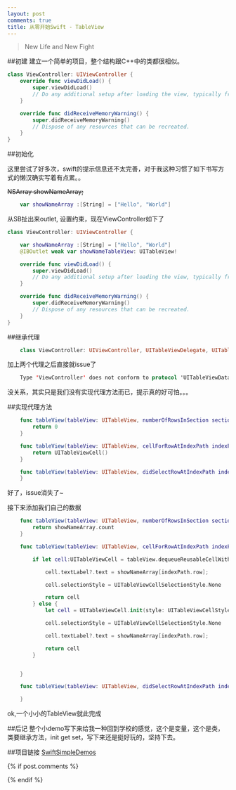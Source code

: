 ```yaml
---
layout: post
comments: true
title: 从零开始Swift - TableView
---
```


> New Life and New Fight

##初建
建立一个简单的项目，整个结构跟C++中的类都很相似。

~~~swift
class ViewController: UIViewController {
    override func viewDidLoad() {
        super.viewDidLoad()
        // Do any additional setup after loading the view, typically from a nib.
    }

    override func didReceiveMemoryWarning() {
        super.didReceiveMemoryWarning()
        // Dispose of any resources that can be recreated.
    }
}
~~~

##初始化

这里尝试了好多次，swift的提示信息还不太完善，对于我这种习惯了如下书写方式的懒汉确实写着有点累。。

~~NSArray showNameArray;~~

~~~swift
    var showNameArray :[String] = ["Hello", "World"]
~~~

从SB扯出来outlet, 设置约束，现在ViewController如下了

~~~swift
class ViewController: UIViewController {

    var showNameArray :[String] = ["Hello", "World"]
    @IBOutlet weak var showNameTableView: UITableView!

    override func viewDidLoad() {
        super.viewDidLoad()
        // Do any additional setup after loading the view, typically from a nib.
    }

    override func didReceiveMemoryWarning() {
        super.didReceiveMemoryWarning()
        // Dispose of any resources that can be recreated.
    }
}
~~~

##继承代理
~~~swift
	class ViewController: UIViewController, UITableViewDelegate, UITableViewDataSource
~~~
加上两个代理之后直接就issue了

~~~swift
 	Type 'ViewController' does not conform to protocol 'UITableViewDataSource'
~~~
没关系，其实只是我们没有实现代理方法而已，提示真的好可怕。。。

##实现代理方法

~~~swift
 	func tableView(tableView: UITableView, numberOfRowsInSection section: Int) -> Int {
        return 0
    }

    func tableView(tableView: UITableView, cellForRowAtIndexPath indexPath: NSIndexPath) -> UITableViewCell {
        return UITableViewCell()
    }

    func tableView(tableView: UITableView, didSelectRowAtIndexPath indexPath: NSIndexPath) {
    }
~~~
好了，issue消失了~

接下来添加我们自己的数据

~~~swift
    func tableView(tableView: UITableView, numberOfRowsInSection section: Int) -> Int {
        return showNameArray.count
    }

    func tableView(tableView: UITableView, cellForRowAtIndexPath indexPath: NSIndexPath) -> UITableViewCell {

        if let cell:UITableViewCell = tableView.dequeueReusableCellWithIdentifier("Cell") {

            cell.textLabel?.text = showNameArray[indexPath.row];

            cell.selectionStyle = UITableViewCellSelectionStyle.None

            return cell
        } else {
            let cell = UITableViewCell.init(style: UITableViewCellStyle.Default, reuseIdentifier: "Cell");

            cell.selectionStyle = UITableViewCellSelectionStyle.None

            cell.textLabel?.text = showNameArray[indexPath.row];

            return cell
        }


    }

    func tableView(tableView: UITableView, didSelectRowAtIndexPath indexPath: NSIndexPath) {

    }
~~~

ok,一个小小的TableView就此完成

##后记
整个小demo写下来给我一种回到学校的感觉，这个是变量，这个是类，类要继承方法，init get set，写下来还是挺好玩的，坚持下去。

##项目链接
[SwiftSimpleDemos](https://github.com/Kuntanury/SwiftSimpleDemos)



{% if post.comments %}

<div id="disqus_thread"></div>
<script>
    /**
     *  RECOMMENDED CONFIGURATION VARIABLES: EDIT AND UNCOMMENT THE SECTION BELOW TO INSERT DYNAMIC VALUES FROM YOUR PLATFORM OR CMS.
     *  LEARN WHY DEFINING THESE VARIABLES IS IMPORTANT: https://disqus.com/admin/universalcode/#configuration-variables
     */
    /*
    var disqus_config = function () {
        this.page.url = PAGE_URL;  // Replace PAGE_URL with your page's canonical URL variable
        this.page.identifier = PAGE_IDENTIFIER; // Replace PAGE_IDENTIFIER with your page's unique identifier variable
    };
    */
    (function() {  // DON'T EDIT BELOW THIS LINE
        var d = document, s = d.createElement('script');

        s.src = '//kuntanury.disqus.com/embed.js';

        s.setAttribute('data-timestamp', +new Date());
        (d.head || d.body).appendChild(s);
    })();
</script>
<!-- <noscript>Please enable JavaScript to view the <a href="https://disqus.com/?ref_noscript" rel="nofollow">comments powered by Disqus.</a></noscript> -->

{% endif %}
